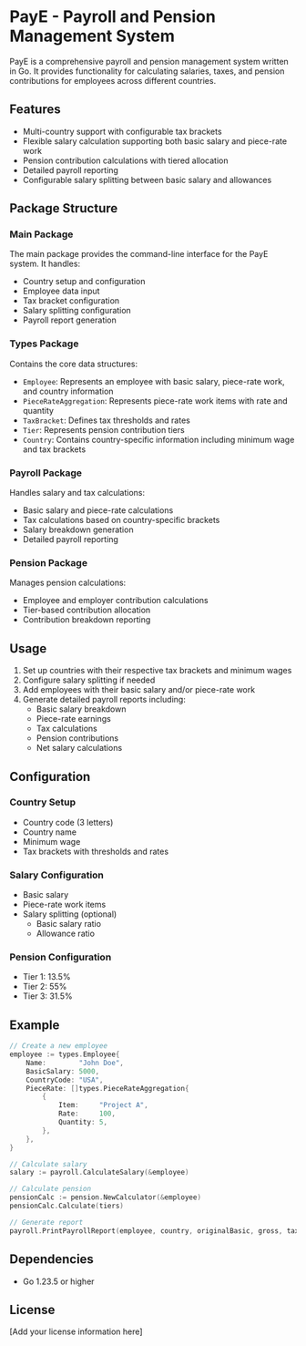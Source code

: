# PayE - Payroll and Pension Management System

PayE is a comprehensive payroll and pension management system written in Go. It provides functionality for calculating salaries, taxes, and pension contributions for employees across different countries.

## Features

- Multi-country support with configurable tax brackets
- Flexible salary calculation supporting both basic salary and piece-rate work
- Pension contribution calculations with tiered allocation
- Detailed payroll reporting
- Configurable salary splitting between basic salary and allowances

## Package Structure

### Main Package
The main package provides the command-line interface for the PayE system. It handles:
- Country setup and configuration
- Employee data input
- Tax bracket configuration
- Salary splitting configuration
- Payroll report generation

### Types Package
Contains the core data structures:
- `Employee`: Represents an employee with basic salary, piece-rate work, and country information
- `PieceRateAggregation`: Represents piece-rate work items with rate and quantity
- `TaxBracket`: Defines tax thresholds and rates
- `Tier`: Represents pension contribution tiers
- `Country`: Contains country-specific information including minimum wage and tax brackets

### Payroll Package
Handles salary and tax calculations:
- Basic salary and piece-rate calculations
- Tax calculations based on country-specific brackets
- Salary breakdown generation
- Detailed payroll reporting

### Pension Package
Manages pension calculations:
- Employee and employer contribution calculations
- Tier-based contribution allocation
- Contribution breakdown reporting

## Usage

1. Set up countries with their respective tax brackets and minimum wages
2. Configure salary splitting if needed
3. Add employees with their basic salary and/or piece-rate work
4. Generate detailed payroll reports including:
   - Basic salary breakdown
   - Piece-rate earnings
   - Tax calculations
   - Pension contributions
   - Net salary calculations

## Configuration

### Country Setup
- Country code (3 letters)
- Country name
- Minimum wage
- Tax brackets with thresholds and rates

### Salary Configuration
- Basic salary
- Piece-rate work items
- Salary splitting (optional)
  - Basic salary ratio
  - Allowance ratio

### Pension Configuration
- Tier 1: 13.5%
- Tier 2: 55%
- Tier 3: 31.5%

## Example

```go
// Create a new employee
employee := types.Employee{
    Name:        "John Doe",
    BasicSalary: 5000,
    CountryCode: "USA",
    PieceRate: []types.PieceRateAggregation{
        {
            Item:     "Project A",
            Rate:     100,
            Quantity: 5,
        },
    },
}

// Calculate salary
salary := payroll.CalculateSalary(&employee)

// Calculate pension
pensionCalc := pension.NewCalculator(&employee)
pensionCalc.Calculate(tiers)

// Generate report
payroll.PrintPayrollReport(employee, country, originalBasic, gross, tax, pensionCalc, net)
```

## Dependencies

- Go 1.23.5 or higher

## License

[Add your license information here] 